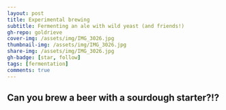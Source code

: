 ```yaml
---
layout: post
title: Experimental brewing
subtitle: Fermenting an ale with wild yeast (and friends!)
gh-repo: goldrieve
cover-img: /assets/img/IMG_3026.jpg
thumbnail-img: /assets/img/IMG_3026.jpg
share-img: /assets/img/IMG_3026.jpg
gh-badge: [star, follow]
tags: [fermentation]
comments: true
---
```


## Can you brew a beer with a sourdough starter?!?
